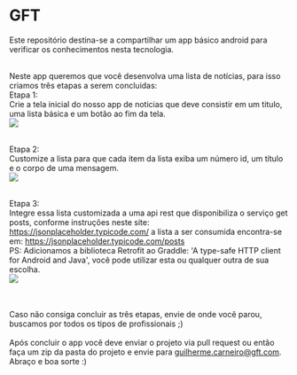 # GFT
Este repositório destina-se a compartilhar um app básico android para verificar os conhecimentos nesta tecnologia.

<br>Neste app queremos que você desenvolva uma lista de notícias, para isso criamos três etapas a serem concluidas:
<br>Etapa 1:
<br>Crie a tela inicial do nosso app de noticias que deve consistir em um titulo, uma lista básica e um botão ao fim da tela.
<br><img src='https://i.imgur.com/tlOycfy.png' />

<br>Etapa 2:
<br>Customize a lista para que cada item da lista exiba um número id, um título e o corpo de uma mensagem.
<br><img src='https://i.imgur.com/8ukEoAh.png' />

<br>Etapa 3:
<br>Integre essa lista customizada a uma api rest que disponibiliza o serviço get posts, conforme instruções neste site: https://jsonplaceholder.typicode.com/ a lista a ser consumida encontra-se em: https://jsonplaceholder.typicode.com/posts
<br>PS: Adicionamos a biblioteca Retrofit ao Graddle: 'A type-safe HTTP client for Android and Java', você pode utilizar esta ou qualquer outra de sua escolha.
<br><img src='https://i.imgur.com/vA8AoVl.png' />

<br><br>Caso não consiga concluir as três etapas, envie de onde você parou, buscamos por todos os tipos de profissionais ;)
<br><br>Após concluir o app você deve enviar o projeto via pull request ou então faça um zip da pasta do projeto e envie para guilherme.carneiro@gft.com.
<br>Abraço e boa sorte :)

